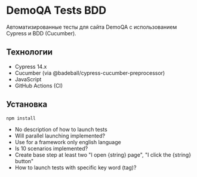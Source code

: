 # DemoQA Tests BDD

Автоматизированные тесты для сайта DemoQA с использованием Cypress и BDD (Cucumber).

## Технологии

- Cypress 14.x
- Cucumber (via @badeball/cypress-cucumber-preprocessor)
- JavaScript
- GitHub Actions (CI)

## Установка

```bash
npm install
```

* No description of how to launch tests
* Will parallel launching implemented?
* Use for a framework only english language
* Is 10 scenarios implemented?
* Create base step at least two "I open {string} page", "I click the {string} button"
* How to launch tests with specific key word (tag)?
